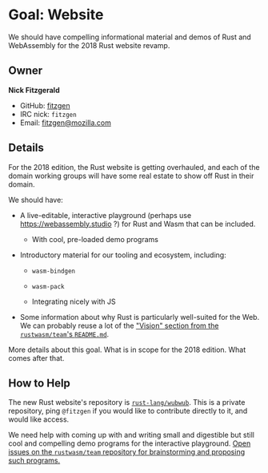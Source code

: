 # Goal: Website

We should have compelling informational material and demos of Rust and
WebAssembly for the 2018 Rust website revamp.

## Owner

**Nick Fitzgerald**

- GitHub: [fitzgen](https://github.com/fitzgen)
- IRC nick: `fitzgen`
- Email: fitzgen@mozilla.com

## Details

For the 2018 edition, the Rust website is getting overhauled, and each of the
domain working groups will have some real estate to show off Rust in their
domain.

We should have:

* A live-editable, interactive playground (perhaps use
  https://webassembly.studio ?)  for Rust and Wasm that can be included.

  * With cool, pre-loaded demo programs

* Introductory material for our tooling and ecosystem, including:

  * `wasm-bindgen`

  * `wasm-pack`

  * Integrating nicely with JS

* Some information about why Rust is particularly well-suited for the Web. We
  can probably reuse a lot of the ["Vision" section from the `rustwasm/team`'s
  `README.md`][vision].

More details about this goal. What is in scope for the 2018 edition. What comes
after that.

## How to Help

The new Rust website's repository is [`rust-lang/wubwub`][wubwub]. This is a
private repository, ping `@fitzgen` if you would like to contribute directly to
it, and would like access.

We need help with coming up with and writing small and digestible but still cool
and compelling demo programs for the interactive playground. [Open issues on the
`rustwasm/team` repository for brainstorming and proposing such programs.][open]

[vision]: https://github.com/rustwasm/team/blob/master/README.md#vision
[wubwub]: https://github.com/rust-lang/wubwub
[open]: https://github.com/rustwasm/team/issues/new
